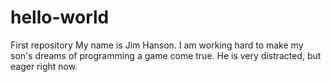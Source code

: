 # hello-world
First repository
My name is Jim Hanson.  I am working hard to make my son's dreams of programming a game come true.
He is very distracted, but eager right now.
